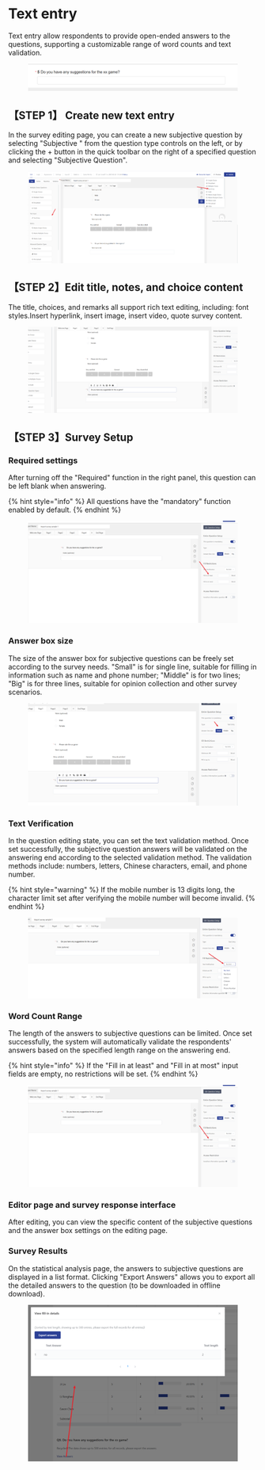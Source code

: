 # Text entry

Text entry allow respondents to provide open-ended answers to the questions, supporting a customizable range of word counts and text validation.

<figure><img src="../../.gitbook/assets/image (935).png" alt=""><figcaption></figcaption></figure>

## 【STEP 1】 Create new text entry

In the survey editing page, you can create a new subjective question by selecting "Subjective " from the question type controls on the left, or by clicking the + button in the quick toolbar on the right of a specified question and selecting "Subjective Question".

<figure><img src="../../.gitbook/assets/image (936).png" alt=""><figcaption></figcaption></figure>

## 【STEP 2】Edit title, notes, and choice content

The title, choices, and remarks all support rich text editing, including: font styles.Insert hyperlink, insert image, insert video, quote survey content.

<figure><img src="../../.gitbook/assets/image (937).png" alt=""><figcaption></figcaption></figure>

## 【STEP 3】Survey Setup

### Required settings

After turning off the "Required" function in the right panel, this question can be left blank when answering.

{% hint style="info" %}
All questions have the "mandatory" function enabled by default.
{% endhint %}

<figure><img src="../../.gitbook/assets/image (13) (1) (1) (1) (1) (1).png" alt=""><figcaption></figcaption></figure>

### Answer box size

The size of the answer box for subjective questions can be freely set according to the survey needs. "Small" is for single line, suitable for filling in information such as name and phone number; "Middle" is for two lines; "Big" is for three lines, suitable for opinion collection and other survey scenarios.

<figure><img src="../../.gitbook/assets/image (939).png" alt=""><figcaption></figcaption></figure>

### Text Verification

In the question editing state, you can set the text validation method. Once set successfully, the subjective question answers will be validated on the answering end according to the selected validation method. The validation methods include: numbers, letters, Chinese characters, email, and phone number.

{% hint style="warning" %}
If the mobile number is 13 digits long, the character limit set after verifying the mobile number will become invalid.
{% endhint %}

<figure><img src="../../.gitbook/assets/image (941).png" alt=""><figcaption></figcaption></figure>

### Word Count Range

The length of the answers to subjective questions can be limited. Once set successfully, the system will automatically validate the respondents' answers based on the specified length range on the answering end.

{% hint style="info" %}
If the "Fill in at least" and "Fill in at most" input fields are empty, no restrictions will be set.
{% endhint %}

<figure><img src="../../.gitbook/assets/image (1) (1) (1) (1) (1) (1) (1) (1) (1) (1) (1) (1) (1) (1) (1) (1) (1).png" alt=""><figcaption></figcaption></figure>

### Editor page and survey response interface

After editing, you can view the specific content of the subjective questions and the answer box settings on the editing page.

### Survey Results

On the statistical analysis page, the answers to subjective questions are displayed in a list format. Clicking "Export Answers" allows you to export all the detailed answers to the question (to be downloaded in offline download).

<figure><img src="../../.gitbook/assets/image (943).png" alt=""><figcaption></figcaption></figure>

